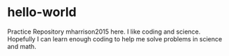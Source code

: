 # hello-world
Practice Repository 
mharrison2015 here. I like coding and science. Hopefully I can learn enough coding to help me solve problems in science and math. 
